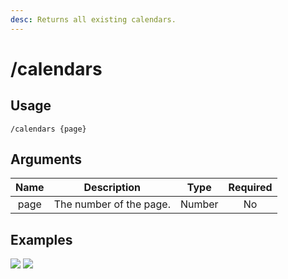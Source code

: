 ```yaml
---
desc: Returns all existing calendars.
---
```


# /calendars

## Usage

```
/calendars {page}
```

## Arguments

| Name | Description             | Type   | Required |
| :--: | :---------------------: | :----: | :------: |
| page | The number of the page. | Number | No       |

## Examples

![](https://forkman.vercel.app/_media/examples/calendars-0.png)
![](https://forkman.vercel.app/_media/examples/calendars-1.png)